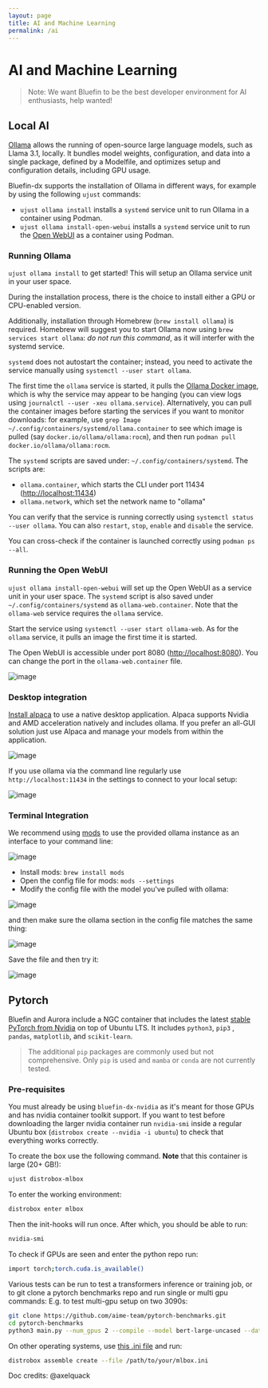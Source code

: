 ```yaml
---
layout: page
title: AI and Machine Learning
permalink: /ai
---
```


# AI and Machine Learning

> Note: We want Bluefin to be the best developer environment for AI enthusiasts, help wanted!

## Local AI

[Ollama](https://ollama.ai/) allows the running of open-source large language models, such as Llama 3.1, locally. It bundles model weights, configuration, and data into a single package, defined by a Modelfile, and optimizes setup and configuration details, including GPU usage.

Bluefin-dx supports the installation of Ollama in different ways, for example by using the following `ujust` commands:

- `ujust ollama install` installs a `systemd` service unit to run Ollama in a container using Podman.
- `ujust ollama install-open-webui` installs a `systemd` service unit to run the [Open WebUI](https://docs.openwebui.com/) as a container using Podman.

### Running Ollama

`ujust ollama install` to get started! This will setup an Ollama service unit in your user space.

During the installation process, there is the choice to install either a GPU or CPU-enabled version.

Additionally, installation through Homebrew (`brew install ollama`) is required. Homebrew will suggest you to start Ollama now using `brew services start ollama`: _do not run this command_, as it will interfer with the systemd service.

`systemd` does not autostart the container; instead, you need to activate the service manually using `systemctl --user start ollama`.

The first time the `ollama` service is started, it pulls the [Ollama Docker image](https://hub.docker.com/r/ollama/ollama), which is why the service may appear to be hanging (you can view logs using `journalctl --user -xeu ollama.service`). Alternatively, you can pull the container images before starting the services if you want to monitor downloads: for example, use `grep Image ~/.config/containers/systemd/ollama.container` to see which image is pulled (say `docker.io/ollama/ollama:rocm`), and then run `podman pull docker.io/ollama/ollama:rocm`.

The `systemd` scripts are saved under: `~/.config/containers/systemd`. The scripts are:

- `ollama.container`, which starts the CLI under port 11434 ([http://localhost:11434](http://localhost:11434))
- `ollama.network`, which set the network name to "ollama"

You can verify that the service is running correctly using `systemctl status --user ollama`. You can also `restart`, `stop`, `enable` and `disable` the service.

You can cross-check if the container is launched correctly using `podman ps --all`.

### Running the Open WebUI

`ujust ollama install-open-webui` will set up the Open WebUI as a service unit in your user space. The `systemd` script is also saved under `~/.config/containers/systemd` as `ollama-web.container`. Note that the `ollama-web` service requires the `ollama` service.

Start the service using `systemctl --user start ollama-web`. As for the `ollama` service, it pulls an image the first time it is started.

The Open WebUI is accessible under port 8080 ([http://localhost:8080](http://localhost:8080)). You can change the port in the `ollama-web.container` file.

![image](https://github.com/user-attachments/assets/a9db5693-99d0-4cdc-b342-8f09610f2b66)

### Desktop integration

[Install alpaca](https://flathub.org/apps/com.jeffser.Alpaca) to use a native desktop application. Alpaca supports Nvidia and AMD acceleration natively and includes ollama. If you prefer an all-GUI solution just use Alpaca and manage your models from within the application.

![image](https://github.com/user-attachments/assets/9fd38164-e2a9-4da1-9bcd-29e0e7add071)

If you use ollama via the command line regularly use `http://localhost:11434` in the settings to connect to your local setup:

![image](https://github.com/user-attachments/assets/01a34931-1154-4272-b509-e78b6788ddc6)

### Terminal Integration

We recommend using [mods](https://github.com/charmbracelet/mods) to use the provided ollama instance as an interface to your command line:

![image](https://github.com/user-attachments/assets/639323cc-5e72-42bd-b8c7-7bccedf91bf2)

- Install mods: `brew install mods`
- Open the config file for mods: `mods --settings`
- Modify the config file with the model you've pulled with ollama:

![image](https://github.com/user-attachments/assets/0ee1f56d-1dd3-4075-bf90-5a551239e338)

and then make sure the ollama section in the config file matches the same thing:

![image](https://github.com/user-attachments/assets/dee94d87-522c-4e0e-b9b5-56da675f5219)

Save the file and then try it:

![image](https://github.com/user-attachments/assets/784ad450-3754-4e2b-9b3e-4efd1f5621e3)

## Pytorch

Bluefin and Aurora include a NGC container that includes the latest [stable PyTorch from Nvidia](https://catalog.ngc.nvidia.com/orgs/nvidia/containers/pytorch) on top of Ubuntu LTS. It includes `python3`, `pip3` , `pandas`, `matplotlib`, and `scikit-learn`.

> The additional `pip` packages are commonly used but not comprehensive. Only `pip` is used and `mamba` or `conda` are not currently tested.

### Pre-requisites

You must already be using `bluefin-dx-nvidia` as it's meant for those GPUs and has nvidia container toolkit support. If you want to test before downloading the larger nvidia container run `nvidia-smi`
inside a regular Ubuntu box (`distrobox create --nvidia -i ubuntu`) to check that everything works correctly.

To create the box use the following command. **Note** that this container is large (20+ GB!):

```bash
ujust distrobox-mlbox
```

To enter the working environment:

```bash
distrobox enter mlbox
```

Then the init-hooks will run once. After which, you should be able to run:

```bash
nvidia-smi
```

To check if GPUs are seen and enter the python repo run:

```bash
import torch;torch.cuda.is_available()
```

Various tests can be run to test a transformers inference or training job, or to git clone a pytorch benchmarks repo and run single or multi gpu commands: E.g. to test multi-gpu setup on two 3090s:

```bash
git clone https://github.com/aime-team/pytorch-benchmarks.git
cd pytorch-benchmarks
python3 main.py --num_gpus 2 --compile --model bert-large-uncased --data_name squad --global_batch_size 24
```

On other operating systems, use [this .ini file](https://github.com/ublue-os/bluefin/blob/730f39caae21e48fb91f00010cf0cf8d32ee44bd/dx/usr/share/ublue-os/distrobox/pytorch-nvidia.ini) and run:

```bash
distrobox assemble create --file /path/to/your/mlbox.ini
```

Doc credits: @axelquack
